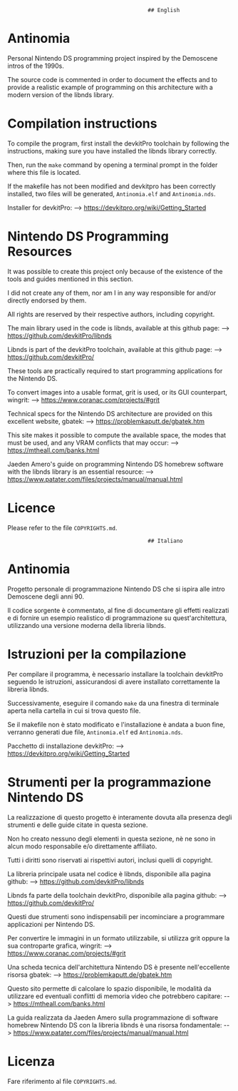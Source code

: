                                                 ## English

# Antinomia

Personal Nintendo DS programming project inspired by the Demoscene intros of the 1990s.

The source code is commented in order to document the effects and to provide a realistic example of programming on this architecture with a modern version of the libnds library.

# Compilation instructions

To compile the program, first install the devkitPro toolchain by following the instructions, making sure you have installed the libnds library correctly.

Then, run the `make` command by opening a terminal prompt in the folder where this file is located.

If the makefile has not been modified and devkitpro has been correctly installed, two files will be generated, `Antinomia.elf` and `Antinomia.nds`.

Installer for devkitPro: --> https://devkitpro.org/wiki/Getting_Started

# Nintendo DS Programming Resources

It was possible to create this project only because of the existence of the tools and guides mentioned in this section.

I did not create any of them, nor am I in any way responsible for and/or directly endorsed by them.

All rights are reserved by their respective authors, including copyright.

The main library used in the code is libnds, available at this github page: --> https://github.com/devkitPro/libnds

Libnds is part of the devkitPro toolchain, available at this github page: --> https://github.com/devkitPro/  

These tools are practically required to start programming applications for the Nintendo DS.

To convert images into a usable format, grit is used, or its GUI counterpart, wingrit: --> https://www.coranac.com/projects/#grit

Technical specs for the Nintendo DS architecture are provided on this excellent website, gbatek: --> https://problemkaputt.de/gbatek.htm

This site makes it possible to compute the available space, the modes that must be used, and any VRAM conflicts that may occur: --> https://mtheall.com/banks.html

Jaeden Amero's guide on programming Nintendo DS homebrew software with the libnds library is an essential resource: --> https://www.patater.com/files/projects/manual/manual.html
# Licence

Please refer to the file `COPYRIGHTS.md`.

                                                ## Italiano

# Antinomia

Progetto personale di programmazione Nintendo DS che si ispira alle intro Demoscene degli anni 90.

Il codice sorgente è commentato, al fine di documentare gli effetti realizzati e di fornire un esempio realistico di programmazione su quest'architettura, utilizzando una versione moderna della libreria libnds.

# Istruzioni per la compilazione

Per compilare il programma, è necessario installare la toolchain devkitPro seguendo le istruzioni, assicurandosi di avere installato correttamente la libreria libnds.

Successivamente, eseguire il comando `make` da una finestra di terminale aperta nella cartella in cui si trova questo file.

Se il makefile non è stato modificato e l'installazione è andata a buon fine, verranno generati due file, `Antinomia.elf` ed `Antinomia.nds`.

Pacchetto di installazione devkitPro: --> https://devkitpro.org/wiki/Getting_Started

# Strumenti per la programmazione Nintendo DS

La realizzazione di questo progetto è interamente dovuta alla presenza degli strumenti e delle guide citate in questa sezione.

Non ho creato nessuno degli elementi in questa sezione, nè ne sono in alcun modo responsabile e/o direttamente affiliato.

Tutti i diritti sono riservati ai rispettivi autori, inclusi quelli di copyright.

La libreria principale usata nel codice è libnds, disponibile alla pagina github: --> https://github.com/devkitPro/libnds

Libnds fa parte della toolchain devkitPro, disponibile alla pagina github: --> https://github.com/devkitPro/  

Questi due strumenti sono indispensabili per incominciare a programmare applicazioni per Nintendo DS.

Per convertire le immagini in un formato utilizzabile, si utilizza grit oppure la sua controparte grafica, wingrit: --> https://www.coranac.com/projects/#grit

Una scheda tecnica dell'architettura Nintendo DS è presente nell'eccellente risorsa gbatek: --> https://problemkaputt.de/gbatek.htm

Questo sito permette di calcolare lo spazio disponibile, le modalità da utilizzare ed eventuali conflitti di memoria video che potrebbero capitare: --> https://mtheall.com/banks.html

La guida realizzata da Jaeden Amero sulla programmazione di software homebrew Nintendo DS con la libreria libnds è una risorsa fondamentale: --> https://www.patater.com/files/projects/manual/manual.html

# Licenza

Fare riferimento al file `COPYRIGHTS.md`.
